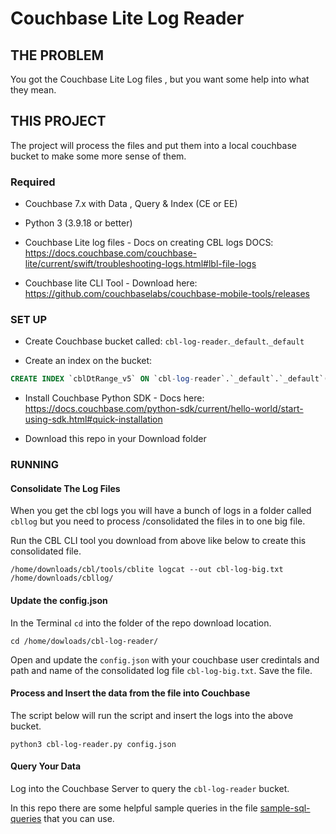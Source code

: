 # Couchbase Lite Log Reader
 
## THE PROBLEM

You got the Couchbase Lite Log files , but you want some help into what they mean.


## THIS PROJECT

The project will process the files and put them into a local couchbase bucket to make some more sense of them.


### Required
- Couchbase 7.x with Data , Query & Index (CE or EE)

- Python 3 (3.9.18 or better)

- Couchbase Lite log files - Docs on creating CBL logs DOCS: https://docs.couchbase.com/couchbase-lite/current/swift/troubleshooting-logs.html#lbl-file-logs

- Couchbase lite CLI Tool - Download here: https://github.com/couchbaselabs/couchbase-mobile-tools/releases


### SET UP 
- Create Couchbase bucket called: `cbl-log-reader`.`_default`.`_default`

- Create an index on the bucket: 

```SQL
CREATE INDEX `cblDtRange_v5` ON `cbl-log-reader`.`_default`.`_default`(`dt`,`logLine`,`type`,`error`,`fileName`)
```

- Install Couchbase Python SDK - Docs here: https://docs.couchbase.com/python-sdk/current/hello-world/start-using-sdk.html#quick-installation

- Download this repo in your Download folder 

### RUNNING

#### Consolidate The Log Files
When you get the cbl logs you will have a bunch of logs in a folder called `cbllog` but you need to process /consolidated the files in to one big file.

Run the CBL CLI tool you download from above like below to create this consolidated file.

```shell
/home/downloads/cbl/tools/cblite logcat --out cbl-log-big.txt /home/downloads/cbllog/
```

#### Update the config.json
In the Terminal `cd` into the folder of the repo download location.

```shell
cd /home/dowloads/cbl-log-reader/ 
```

Open and update the `config.json` with your couchbase user credintals and path and name of the consolidated log file `cbl-log-big.txt`. Save the file.

#### Process and Insert the data from the file into Couchbase

The script below will run the script and insert the logs into the above bucket.

```shell
python3 cbl-log-reader.py config.json
```
#### Query Your Data
Log into the Couchbase Server to query the `cbl-log-reader` bucket.

In this repo there are some helpful sample queries in the file [sample-sql-queries](sample-sql-queries.md) that you can use.